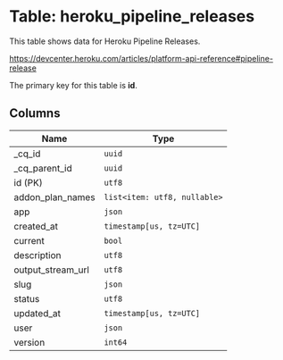 # Table: heroku_pipeline_releases

This table shows data for Heroku Pipeline Releases.

https://devcenter.heroku.com/articles/platform-api-reference#pipeline-release

The primary key for this table is **id**.

## Columns

| Name          | Type          |
| ------------- | ------------- |
|_cq_id|`uuid`|
|_cq_parent_id|`uuid`|
|id (PK)|`utf8`|
|addon_plan_names|`list<item: utf8, nullable>`|
|app|`json`|
|created_at|`timestamp[us, tz=UTC]`|
|current|`bool`|
|description|`utf8`|
|output_stream_url|`utf8`|
|slug|`json`|
|status|`utf8`|
|updated_at|`timestamp[us, tz=UTC]`|
|user|`json`|
|version|`int64`|